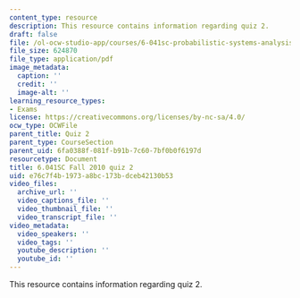 ```yaml
---
content_type: resource
description: This resource contains information regarding quiz 2.
draft: false
file: /ol-ocw-studio-app/courses/6-041sc-probabilistic-systems-analysis-and-applied-probability-fall-2013/e76c7f4b1973a8bc173bdceb42130b53_MIT6_041SCF13_quiz02.pdf
file_size: 624870
file_type: application/pdf
image_metadata:
  caption: ''
  credit: ''
  image-alt: ''
learning_resource_types:
- Exams
license: https://creativecommons.org/licenses/by-nc-sa/4.0/
ocw_type: OCWFile
parent_title: Quiz 2
parent_type: CourseSection
parent_uid: 6fa0388f-081f-b91b-7c60-7bf0b0f6197d
resourcetype: Document
title: 6.041SC Fall 2010 quiz 2
uid: e76c7f4b-1973-a8bc-173b-dceb42130b53
video_files:
  archive_url: ''
  video_captions_file: ''
  video_thumbnail_file: ''
  video_transcript_file: ''
video_metadata:
  video_speakers: ''
  video_tags: ''
  youtube_description: ''
  youtube_id: ''
---
```

This resource contains information regarding quiz 2.